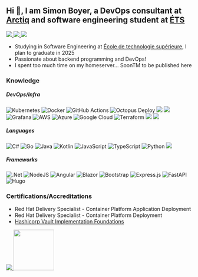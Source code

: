 ## Hi 👋, I am Simon Boyer, a DevOps consultant at [Arctiq](https://arctiq.ca/) and software engineering student at [ÉTS](https://etsmtl.ca)

<a href="https://www.linkedin.com/in/simon-boyer/"><img src="https://img.shields.io/badge/LinkedIn-0077B5?style=for-the-badge&logo=linkedin&logoColor=white"/> </a>
<a href="https://twitter.com/Sim_Boyer"> <img src="https://img.shields.io/badge/twitter-%231DA1F2.svg?&style=for-the-badge&logo=twitter&logoColor=white" /> </a>
<a href="https://mstdn.ca/@CodeGameEat"> <img src="https://img.shields.io/badge/mastodon-%233088D4.svg?&style=for-the-badge&logo=mastodon&logoColor=white" /> </a>

- Studying in Software Engineering at [École de technologie supérieure](https://etsmtl.ca), I plan to graduate in 2025
- Passionate about backend programming and DevOps!
- I spent too much time on my homeserver... SoonTM to be published here


### Knowledge

##### DevOps/Infra
![Kubernetes](https://img.shields.io/badge/kubernetes-%23326ce5.svg?style=for-the-badge&logo=kubernetes&logoColor=white)
![Docker](https://img.shields.io/badge/docker-%230db7ed.svg?style=for-the-badge&logo=docker&logoColor=white)
![GitHub Actions](https://img.shields.io/badge/github%20actions-%232671E5.svg?style=for-the-badge&logo=githubactions&logoColor=white)
![Octopus Deploy](https://img.shields.io/badge/octopus%20deploy-0D80D8?style=for-the-badge&logo=octopusdeploy&logoColor=white)
<img src="https://img.shields.io/badge/elastic-%23005571.svg?&style=for-the-badge&logo=elastic&logoColor=white" />
<img src="https://img.shields.io/badge/sumo%20logic-%23000099.svg?&style=for-the-badge&logo=sumo%20logic&logoColor=white" />
![Grafana](https://img.shields.io/badge/grafana-%23F46800.svg?style=for-the-badge&logo=grafana&logoColor=white)
![AWS](https://img.shields.io/badge/AWS-%23FF9900.svg?style=for-the-badge&logo=amazon-aws&logoColor=white)
![Azure](https://img.shields.io/badge/azure-%230072C6.svg?style=for-the-badge&logo=microsoftazure&logoColor=white)
![Google Cloud](https://img.shields.io/badge/GoogleCloud-%234285F4.svg?style=for-the-badge&logo=google-cloud&logoColor=white)
![Terraform](https://img.shields.io/badge/terraform-%235835CC.svg?style=for-the-badge&logo=terraform&logoColor=white)
<img src="https://img.shields.io/badge/vault-%23000000.svg?&style=for-the-badge&logo=vault&logoColor=white" />
<img src="https://img.shields.io/badge/red%20hat%20open%20shift-%23EE0000.svg?&style=for-the-badge&logo=red%20hat%20open%20shift&logoColor=white" />

##### Languages
![C#](https://img.shields.io/badge/c%23-%23239120.svg?style=for-the-badge&logo=c-sharp&logoColor=white)
![Go](https://img.shields.io/badge/go-%2300ADD8.svg?style=for-the-badge&logo=go&logoColor=white)
![Java](https://img.shields.io/badge/java-%23ED8B00.svg?style=for-the-badge&logo=java&logoColor=white)
![Kotlin](https://img.shields.io/badge/kotlin-%237F52FF.svg?style=for-the-badge&logo=kotlin&logoColor=white)
![JavaScript](https://img.shields.io/badge/javascript-%23323330.svg?style=for-the-badge&logo=javascript&logoColor=%23F7DF1E)
![TypeScript](https://img.shields.io/badge/typescript-%23007ACC.svg?style=for-the-badge&logo=typescript&logoColor=white)
![Python](https://img.shields.io/badge/python-3670A0?style=for-the-badge&logo=python&logoColor=ffdd54)
<img src="https://img.shields.io/badge/gnu%20bash-%234EAA25.svg?&style=for-the-badge&logo=gnu%20bash&logoColor=white" />

##### Frameworks
![.Net](https://img.shields.io/badge/.NET-5C2D91?style=for-the-badge&logo=.net&logoColor=white)
![NodeJS](https://img.shields.io/badge/node.js-6DA55F?style=for-the-badge&logo=node.js&logoColor=white)
![Angular](https://img.shields.io/badge/angular-%23DD0031.svg?style=for-the-badge&logo=angular&logoColor=white)
![Blazor](https://img.shields.io/badge/blazor-%235C2D91.svg?style=for-the-badge&logo=blazor&logoColor=white)
![Bootstrap](https://img.shields.io/badge/bootstrap-%23563D7C.svg?style=for-the-badge&logo=bootstrap&logoColor=white)
![Express.js](https://img.shields.io/badge/express.js-%23404d59.svg?style=for-the-badge&logo=express&logoColor=%2361DAFB)
![FastAPI](https://img.shields.io/badge/FastAPI-005571?style=for-the-badge&logo=fastapi)
![Hugo](https://img.shields.io/badge/Hugo-black.svg?style=for-the-badge&logo=Hugo)

### Certifications/Accreditations
- Red Hat Delivery Specialist - Container Platform Application Deployment
- Red Hat Delivery Specialist - Container Platform Deployment
- [Hashicorp Vault Implementation Foundations](https://hashicorp-academy-1.workramp.io/certificate/fbFLOom7vw)

<div>
<a href="https://www.credly.com/badges/207df729-12d4-46cd-9fc1-207af9a74355/public_url"> <img src="https://images.credly.com/size/110x110/images/9e11274d-1ac0-48c1-9d47-e72f16cd2e3d/image.png" /> </a>
<a href="https://www.credly.com/badges/f06f7a2c-55ad-4e07-b350-1b51311fe8c0/public_url"> <img height=110px src="https://images.credly.com/size/340x340/images/85b9cfc4-257a-4742-878c-4f7ab4a2631b/image.png" /> </a>
</div>
